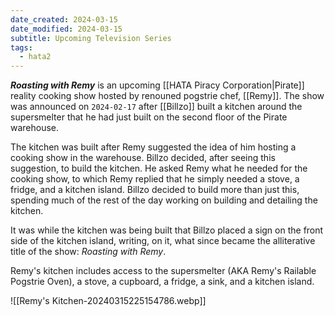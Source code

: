 ```yaml
---
date_created: 2024-03-15
date_modified: 2024-03-15
subtitle: Upcoming Television Series
tags:
  - hata2
---
```

***Roasting with Remy*** is an upcoming [[HATA Piracy Corporation|Pirate]] reality cooking show hosted by renouned pogstrie chef, [[Remy]]. The show was announced on `2024-02-17` after [[Billzo]] built a kitchen around the supersmelter that he had just built on the second floor of the Pirate warehouse.

The kitchen was built after Remy suggested the idea of him hosting a cooking show in the warehouse. Billzo decided, after seeing this suggestion, to build the kitchen. He asked Remy what he needed for the cooking show, to which Remy replied that he simply needed a stove, a fridge, and a kitchen island. Billzo decided to build more than just this, spending much of the rest of the day working on building and detailing the kitchen.

It was while the kitchen was being built that Billzo placed a sign on the front side of the kitchen island, writing, on it, what since became the alliterative title of the show: *Roasting with Remy*.

Remy's kitchen includes access to the supersmelter (AKA Remy's Railable Pogstrie Oven), a stove, a cupboard, a fridge, a sink, and a kitchen island.

![[Remy's Kitchen-20240315225154786.webp]]
